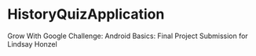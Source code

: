 # HistoryQuizApplication
Grow With Google Challenge:  Android Basics:  Final Project Submission for Lindsay Honzel
